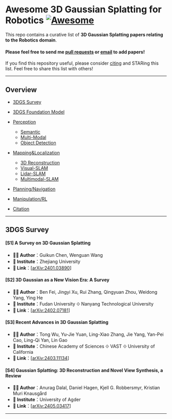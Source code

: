 # Awesome 3D Gaussian Splatting for Robotics [![Awesome](https://cdn.rawgit.com/sindresorhus/awesome/d7305f38d29fed78fa85652e3a63e154dd8e8829/media/badge.svg)](https://github.com/sindresorhus/awesome)

This repo contains a curative list of **3D Gaussian Splatting papers relating to the Robotics domain**.

#### Please feel free to send me [pull requests](https://github.com/dtc111111/awesome-3dgs-for-robotics) or [email](mailto:dengtianchen@sjtu.edu.cn) to add papers! <br>

If you find this repository useful, please consider [citing](#citation) and STARing this list. Feel free to share this list with others!

---

## Overview
  - [3DGS Survey](#3dgs-survey)
    
  - [3DGS Foundation Model](#3dgs-general-model)

  - [Perception](#perception)
    - [Semantic](#Semantic)
    - [Multi-Modal](#MM)
    - [Object Detection](#Object-Detection)
    
  - [Mapping&Localization](#slam)
    - [3D Reconstruction](#3D-Reconstruction)
    - [Visual-SLAM](#Visual-SLAM)
    - [Lidar-SLAM](#Lidar-SLAM)
    - [Multimodal-SLAM](#Multimodal-SLAM)
      
  - [Planning/Navigation](#planningnavigation)
  - [Manipulation/RL](#manipulationrl)

  - [Citation](#citation)

---
## 3DGS Survey

#### [S1] A Survey on 3D Gaussian Splatting
- **🧑‍🔬 Author**：Guikun Chen, Wenguan Wang
- **🏫 Institute**：Zhejiang University
- **🔗 Link**：[[arXiv:2401.03890](https://arxiv.org/abs/2401.03890)]


#### [S2] 3D Gaussian as a New Vision Era: A Survey
- **🧑‍🔬 Author**：Ben Fei, Jingyi Xu, Rui Zhang, Qingyuan Zhou, Weidong Yang, Ying He
- **🏫 Institute**：Fudan University ⟐ Nanyang Technological University
- **🔗 Link**：[[arXiv:2402.07181](https://arxiv.org/abs/2402.07181)]


#### [S3] Recent Advances in 3D Gaussian Splatting
- **🧑‍🔬 Author**：Tong Wu, Yu-Jie Yuan, Ling-Xiao Zhang, Jie Yang, Yan-Pei Cao, Ling-Qi Yan, Lin Gao
- **🏫 Institute**：Chinese Academy of Sciences ⟐ VAST ⟐  University of California
- **🔗 Link**：[[arXiv:2403.11134](https://arxiv.org/abs/2403.11134)]


#### [S4] Gaussian Splatting: 3D Reconstruction and Novel View Synthesis, a Review
- **🧑‍🔬 Author**：Anurag Dalal, Daniel Hagen, Kjell G. Robbersmyr, Kristian Muri Knausgård
- **🏫 Institute**：University of Agder
- **🔗 Link**：[[arXiv:2405.03417](https://arxiv.org/abs/2405.03417)]




---
